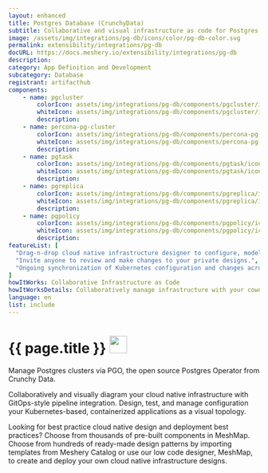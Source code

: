 ```yaml
---
layout: enhanced
title: Postgres Database (CrunchyData)
subtitle: Collaborative and visual infrastructure as code for Postgres Database (CrunchyData)
image: /assets/img/integrations/pg-db/icons/color/pg-db-color.svg
permalink: extensibility/integrations/pg-db
docURL: https://docs.meshery.io/extensibility/integrations/pg-db
description: 
category: App Definition and Development
subcategory: Database
registrant: artifacthub
components: 
	- name: pgcluster
		colorIcon: assets/img/integrations/pg-db/components/pgcluster/icons/color/pgcluster-color.svg
		whiteIcon: assets/img/integrations/pg-db/components/pgcluster/icons/white/pgcluster-white.svg
		description: 
	- name: percona-pg-cluster
		colorIcon: assets/img/integrations/pg-db/components/percona-pg-cluster/icons/color/percona-pg-cluster-color.svg
		whiteIcon: assets/img/integrations/pg-db/components/percona-pg-cluster/icons/white/percona-pg-cluster-white.svg
		description: 
	- name: pgtask
		colorIcon: assets/img/integrations/pg-db/components/pgtask/icons/color/pgtask-color.svg
		whiteIcon: assets/img/integrations/pg-db/components/pgtask/icons/white/pgtask-white.svg
		description: 
	- name: pgreplica
		colorIcon: assets/img/integrations/pg-db/components/pgreplica/icons/color/pgreplica-color.svg
		whiteIcon: assets/img/integrations/pg-db/components/pgreplica/icons/white/pgreplica-white.svg
		description: 
	- name: pgpolicy
		colorIcon: assets/img/integrations/pg-db/components/pgpolicy/icons/color/pgpolicy-color.svg
		whiteIcon: assets/img/integrations/pg-db/components/pgpolicy/icons/white/pgpolicy-white.svg
		description: 
featureList: [
  "Drag-n-drop cloud native infrastructure designer to configure, model, and deploy your workloads.",
  "Invite anyone to review and make changes to your private designs.",
  "Ongoing synchronization of Kubernetes configuration and changes across any number of clusters."
]
howItWorks: Collaborative Infrastructure as Code
howItWorksDetails: Collaboratively manage infrastructure with your coworkers synchronously sharing the same designs.
language: en
list: include
---
```

<h1>{{ page.title }} <img src="{{ page.image }}" style="width: 35px; height: 35px;" /></h1>

<p>
Manage Postgres clusters via PGO, the open source Postgres Operator from Crunchy Data.
</p>
<p>
    Collaboratively and visually diagram your cloud native infrastructure with GitOps-style pipeline integration. Design, test, and manage configuration your Kubernetes-based, containerized applications as a visual topology.
</p>
<p>
    Looking for best practice cloud native design and deployment best practices? Choose from thousands of pre-built components in MeshMap. Choose from hundreds of ready-made design patterns by importing templates from Meshery Catalog or use our low code designer, MeshMap, to create and deploy your own cloud native infrastructure designs.
</p>
